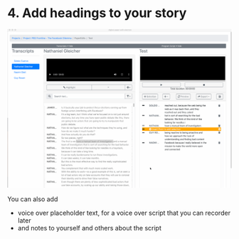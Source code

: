 # 4. Add headings to your story

![](../.gitbook/assets/heading.gif)

You can also add

* voice over placeholder text, for a voice over script that you can recorder later
* and notes to yourself  and others about the script 

